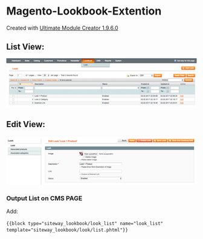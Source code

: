 # Magento-Lookbook-Extention

Created with [Ultimate Module Creator 1.9.6.0](https://github.com/tzyganu/UMC1.9)

## List View: 

![LPreview-List](Preview-List.png?raw=true "List View")

## Edit View: 
![Preview-Edit](Preview-Edit.png?raw=true "Edit View")


### Output List on CMS PAGE

Add: 

`{{block type="siteway_lookbook/look_list" name="look_list" template="siteway_lookbook/look/list.phtml"}}`
